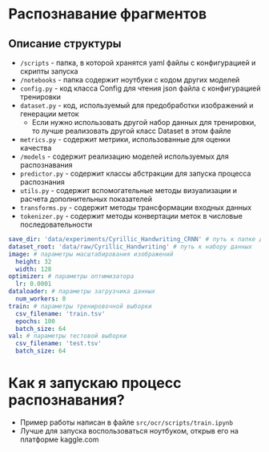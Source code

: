 # Распознавание фрагментов

## Описание структуры

- `/scripts` - папка, в которой хранятся yaml файлы с конфигурацией и скрипты запуска
- `/notebooks` - папка содержит ноутбуки с кодом других моделей
- `config.py` - код класса Config для чтения json файла с конфигурацией тренировки
- `dataset.py` - код, используемый для предобработки изображений и генерации меток
    - Если нужно использовать другой набор данных для тренировки, то лучше реализовать другой класс Dataset в этом файле
- `metrics.py` - содержит метрики, использованные для оценки качества
- `/models` - содержит реализацию моделей используемых для распознавания
- `predictor.py` - содержит классы абстракции для запуска процесса распознания
- `utils.py` - содержит вспомогательные методы визуализации и расчета дополнительных показателей
- `transforms.py` - содержит методы трансформации входных данных
- `tokenizer.py` - содержит методы конвертации меток в числовые последовательности

```yaml
save_dir: 'data/experiments/Cyrillic_Handwriting_CRNN' # путь к папке для сохранения результатов экспериментов
dataset_root: 'data/raw/Cyrillic_Handwriting' # путь к набору данных
image: # параметры масштабирования изображений
  height: 32
  width: 128
optimizer: # параметры оптимизатора
  lr: 0.0001
dataloader: # параметры загрузчика данных
  num_workers: 0
train: # параметры тренировочной выборки
  csv_filename: 'train.tsv'
  epochs: 100
  batch_size: 64
val: # параметры тестовой выборки
  csv_filename: 'test.tsv'
  batch_size: 64
```

# Как я запускаю процесс распознавания?

- Пример работы написан в файле `src/ocr/scripts/train.ipynb`
- Лучше для запуска воспользоваться ноутбуком, открыв его на платформе kaggle.com
